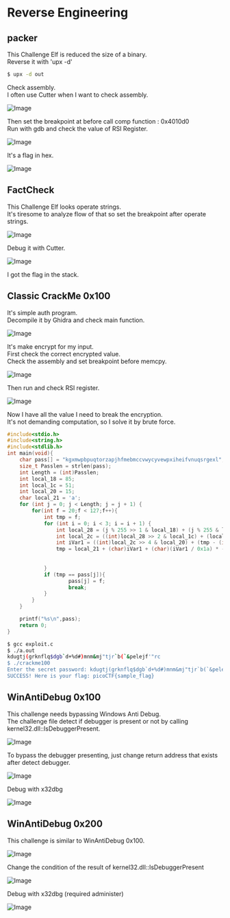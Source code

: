 # Reverse Engineering

## packer
This Challenge Elf is reduced the size of a binary.<br />
Reverse it with 'upx -d'
```Bash
$ upx -d out
```

Check assembly.<br />
I often use Cutter when I want to check assembly.<br />

![Image](../images/packerAnalyze1.png)

Then set the breakpoint at before call comp function : 0x4010d0 <br />
Run with gdb and check the value of RSI Register.<br />

![Image](../images/packerGDB.png)

It's a flag in hex.

![Image](../images/packerRes.png)

## FactCheck
This Challenge Elf looks operate strings.<br />
It's tiresome to analyze flow of that so set the breakpoint after operate strings.<br />

![Image](../images/factAnalyze.png)

Debug it with Cutter.<br />

![Image](../images/factCutter.png)

I got the flag in the stack.<br />

## Classic CrackMe 0x100
It's simple auth program.<br />
Decompile it by Ghidra and check main function.<br />

![Image](../images/crackGhidra.png)

It's make encrypt for my input.<br />
First check the correct encrypted value.<br />
Check the assembly and set breakpoint before memcpy.<br />

![Image](../images/crackGDB1.png)

Then run and check RSI register.<br />

![Image](../images/crackGDB2.png)

Now I have all the value I need to break the encryption.<br />
It's not demanding computation, so I solve it by brute force.<br />
```C
#include<stdio.h>
#include<string.h>
#include<stdlib.h>
int main(void){
    char pass[] = "kgxmwpbpuqtorzapjhfmebmccvwycyvewpxiheifvnuqsrgexl";
    size_t Passlen = strlen(pass);
    int Length = (int)Passlen;
    int local_18 = 85;
    int local_1c = 51;
    int local_20 = 15;
    char local_21 = 'a';
    for (int j = 0; j < Length; j = j + 1) {
        for(int f = 20;f < 127;f++){
            int tmp = f;
            for (int i = 0; i < 3; i = i + 1) {
                int local_28 = (j % 255 >> 1 & local_18) + (j % 255 & local_18);
                int local_2c = ((int)local_28 >> 2 & local_1c) + (local_1c & local_28);
                int iVar1 = ((int)local_2c >> 4 & local_20) + (tmp - (int)local_21) + (local_20 & local_2c);
                tmp = local_21 + (char)iVar1 + (char)(iVar1 / 0x1a) * -0x1a;   
                
                
            }
            if (tmp == pass[j]){
                    pass[j] = f;
                    break;
            }
        }
    }

    printf("%s\n",pass);
    return 0;
}
```

```Bash
$ gcc exploit.c 
$ ./a.out 
kdugtj(grknflq$dgb`d+%d#)mnm&mj"tjr`b(`&pelejf'"rc
$ ./crackme100 
Enter the secret password: kdugtj(grknflq$dgb`d+%d#)mnm&mj"tjr`b(`&pelejf'"rc
SUCCESS! Here is your flag: picoCTF{sample_flag}
```

## WinAntiDebug 0x100
This challenge needs bypassing Windows Anti Debug.<br />
The challenge file detect if debugger is present or not by calling kernel32.dll::IsDebuggerPresent.<br />

![Image](../images/WinAntiDBGOV.png)

To bypass the debugger presenting, just change return address that exists after detect debugger.<br />

![Image](../images/winAntiDBG11.png)

Debug with x32dbg<br />

![Image](../images/WinAntiDBGx32DBG.png)

## WinAntiDebug 0x200
This challenge is similar to WinAntiDebug 0x100.

![Image](../images/winAntiDBG2OV.png)

Change the condition of the result of kernel32.dll::IsDebuggerPresent<br />

![Image](../images/winAntiDBG2Ghidra.png)

Debug with x32dbg (required administer)<br />

![Image](../images/winAntiDBG2Res.png)
